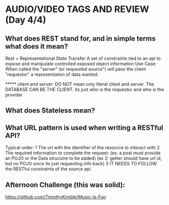 # AUDIO/VIDEO TAGS AND REVIEW (Day 4/4)

## What does REST stand for, and in simple terms what does it mean?
Rest = Representational State Transfer
A set of constraints tied to an api to expose and manipulate controlled exposed object information
Use Case: When called the "server" (or requested source") will pass the client "requestor" a representation of data wanted.
<!-- NOTE IMPORTANT -->
***** client and server: DO NOT mean only literal client and server. The DATABASE CAN BE THE CLIENT.
its just who is the requestor and who is the provider
<!-- SECTION IMPORTANT -->

## What does Stateless mean?

## What URL pattern is used when writing a RESTful API?
Typical order:
  1 The url with the identifier of the resource to interact with
  2 The required information to complete the request:
      (ex: a post must provide an POJO or the Data strucutre to be added)
      (ex 2: getter should have url id, but no POJO since its just requesting info back)
  3 IT NEEDS TO FOLLOW the RESTful constraints of the source api.

## Afternoon Challenge (this was solid):
https://github.com/TimothyKimble/Music-Is-Fun